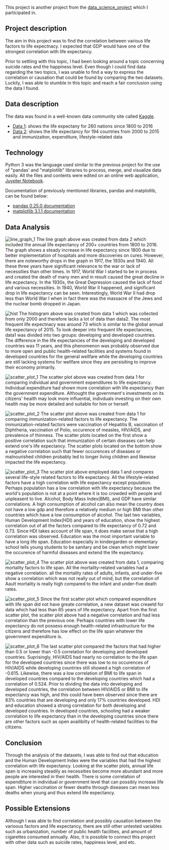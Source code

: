   This project is another project from the [data_science_project](https://github.com/shpark61/data_science_project) which I participated in.
## Project description 
  The aim in this project was to find the correlation between various life factors to life expectnacy. I expected that GDP would have one of the strongest correlation with life expectancy.
  
  Prior to settling with this topic, I had been looking around a topic concerning suicide rates and the happiness level. Even though I could find data regarding the two topics, I was unable to find a way to express the correlation or causation that could be found by comparing the two datasets. Luckily, I was able to stumble in this topic and reach a fair conclusion using the data I found.

## Data description
  The data was found in a well-known data community site called [Kaggle](https://www.kaggle.com/).
  - [Data 1](https://www.kaggle.com/kumarajarshi/life-expectancy-who): shows the life expectany for 260 nations since 1800 to 2016
  - [Data 2](https://www.kaggle.com/amarpandey/world-life-expectancy-18002016): shows the life expectancy for 194 countries from 2000 to 2015 and immunizaiton, expenditure, lifestyle-related data
  
## Technology
  Python 3 was the language used similar to the previous project for the use of "pandas' and "matplotlib" libraries to process, merge, and visualize data easily. All the files and contents were edited on an online web application, [Juypter Notebook](https://jupyter.org/).
  
  Documentation of previously mentioned libraries, pandas and matplotlib, can be found below:
  - [pandas 0.25.0 documentation](https://pandas.pydata.org/pandas-docs/stable/)   
  - [matplotlib 3.1.1 documentation](https://matplotlib.org/3.1.1/contents.html)
  
## Data Analysis
![line_graph_1](https://github.com/jeed123456789/data_science_project2/blob/master/graphs/line_graph_1.png)
  The line graph above was created from data 2 which included the annual life expectancy of 200+ countries from 1800 to 2016. The graph shows a steady increase in life expectancy since 1800 due to better implementation of hospitals and more discoveries on cures. However, there are noteworthy drops in the graph in 1917, the 1930s and 1940. All these three years have significant relevance to the war or lack of necessities than other times. In 1917, World War I started to be in process and created the death of many men and in result caused the great decline in life ecpectancy. In the 1930s, the Great Depression caused the lack of food and various necessities. In 1940, World War II happened, and significant drop in life expectancy can be seen. Interestingly, World War II had drop less than World War I when in fact there was the massacre of the Jews and the nuclear bomb dropped in Japan.

![hist](https://github.com/jeed123456789/data_science_project2/blob/master/graphs/hist.png)
  The histogram above was created from data 1 which was collected from only 2000 and therefore lacks a lot of data than data2. The most frequent life expectnacy was around 73 which is similar to the global annual life expectancy of 2015. To look deeper into frequent life expectancies, data1 was divided into two groups: developing and developed countries. The difference in the life expectancies of the developing and developed countries was 11 years, and this phenomenon was probably observed due to more open and public health-related facilities and systems found in developed countries for the general wellfare while the developing countries are still lacking systems for wellfare since they are persisiting to improve their economy primarily. 
  
![scatter_plot_1](https://github.com/jeed123456789/data_science_project2/blob/master/graphs/scatter_plot_1.png)
  The scatter plot above was created from data 1 for comparing individual and government expenditures to life expectancy. Individual expenditure had shown more correlation with life expectancy than the government expenditure. Althought the government's investments on its citizens' health may look more influential, indivduals investing on their own health may be more detailed and suitable for him or herself.

![scatter_plot_2](https://github.com/jeed123456789/data_science_project2/blob/master/graphs/scatter_plot_2.png)
  The scatter plot above was created from data 1 for comparing immunization-related factors to life expectancy. The immunization-related factors were vaccination of Hepatitis B, vaccination of Diphtheria, vaccination of Polio, occurence of measles, HIV/AIDS, and prevalence of thinness. The scatter plots located on the first show a positive correlation such that immunization of certain diseases can help extend one's life expectancy. The scatter plots located on the bottom show a negative correlation such that fewer occurences of diseases or malnourished children probably led to longer living children and likewise impacted the life expectancy.

![scatter_plot_3](https://github.com/jeed123456789/data_science_project2/blob/master/graphs/scatter_plot_3.png)
  The scatter plot above employed data 1 and compares several life-style related factors to life expectancy. All the lifestyle-related factors have a high correlation with life expectancy except population. Perhaps population has a low correlation with life expectancy because the world's population is not at a point where it is too crowded with people and unpleasent to live. Alcohol, Body Mass Index(BMI), and GDP have similar correlations. A high consumption of alcohol can also mean the country does not have a low gdp and therefore a relatively medium or high BMI than other countries which have a low consumption of alcohol. The last two variables, Human Development Index(HDI) and years of education, show the highest correlation out of all the factors compared to life expectancy of 0.72 and 0.73. Since HDI takes account of life span, it does make sense that a high correlation was observed. Education was the most important variable to have a long life span. Education especially in kindergarden or elementary school tells young students to be sanitary and be clean which might lower the occurence of harmful diseases and extend the life expectancy.

![scatter_plot_4](https://github.com/jeed123456789/data_science_project2/blob/master/graphs/scatter_plot_4.png)
  The scatter plot above was created from data 1, comparing mortality factors to life span. All the mortality-related variables had a negative correlation. all the mortality rates of adults, infants, and under-five show a correlation which was not really out of mind, but the correlation of Aault mortality is really high compared to the infant and under-five death rates.

![scatter_plot_5](https://github.com/jeed123456789/data_science_project2/blob/master/graphs/scatter_plot_5.png)
  Since the first scatter plot which compared expenditure with life span did not have greate correlation, a new dataset was creaetd for data which had less than 65 years of life expectancy. Apart from the first scatter plot, the scatter plot above had a negative correlation and had less correlation than the previous one. Perhaps countries with lower life expectancy do not possess enough health-related infrastructure for the citizens and therefore has low effect on the life span whatever the government expenditure is.

![scatter_plot_6](https://github.com/jeed123456789/data_science_project2/blob/master/graphs/scatter_plot_6.png)
  The last scatter plot compared the factors that had higher than 0.5 or lower than -0.5 correlation for developing and developed countries. Suprisingly, HIV/AIDS had nearly no correlation to the life span for the developed countries since there was low to no occurences of HIV/AIDS while developing countries still showed a high correlation of -0.615. Likewise, there was a low correlation of BMI to life span in developed countries compared to the developing countries which had a correlation of 0.524. Prior to dividing the data into developing and developed countries, the correlation between HIV/AIDS or BMI to life expectancy was high, and this could have been observed since there are 83% countries that are developing and only 17% countries developed. HDI and education showed a strong correlation for both developing and developed countries. In developed countries, schooling had a weaker correlation to life expectancy than in the developing countries since there are other factors such as open availibilty of health-related facilities to the citizens. 

## Conclusion
  Through the analysis of the datasets, I was able to find out that education and the Human Development Index were the variables that had the highest correlation with life expectancy. Looking at the scatter plots, annual life span is increasing steadily as necessities become more abundant and more people are interested in their health. There is some correlation of expendtiture in individual or government level that can possibly increase life span. Higher vaccination or fewer deaths through diseases can mean less deaths when young and thus extend life expectancy. 
## Possible Extensions
  Although I was able to find correlation and possibly causation between the varioous factors and life expectancy, there are still other untested variables such as urbanization, number of public health facilities, and amount of cigarettes consumed annually. Also, it is possible to connect this project with other data such as suicide rates, happiness level, and etc.
